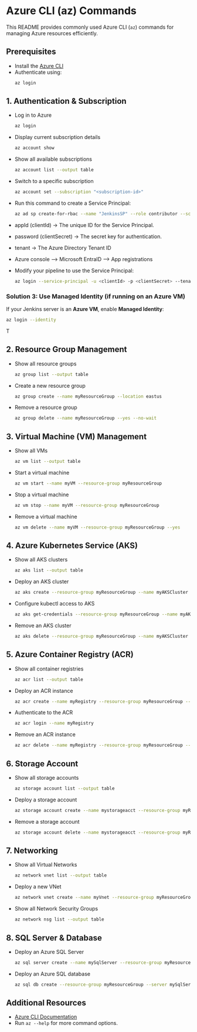 # Azure CLI (az) Commands

This README provides commonly used Azure CLI (`az`) commands for managing Azure resources efficiently.

## Prerequisites
- Install the [Azure CLI](https://learn.microsoft.com/en-us/cli/azure/install-azure-cli)
- Authenticate using:
  ```sh
  az login
  ```

## 1. Authentication & Subscription
- Log in to Azure
  ```sh
  az login
  ```

- Display current subscription details
  ```sh
  az account show
  ```

- Show all available subscriptions
  ```sh
  az account list --output table
  ```

- Switch to a specific subscription
  ```sh
  az account set --subscription "<subscription-id>"
  ```

- Run this command to create a Service Principal:
   ```bash
   az ad sp create-for-rbac --name "JenkinsSP" --role contributor --scopes /subscriptions/<your-subscription-id> 
   ```
 - appId (clientId) → The unique ID for the Service Principal.
 - password (clientSecret) → The secret key for authentication.
 - tenant → The Azure Directory Tenant ID
 - Azure console --> Microsoft EntraID --> App registrations

- Modify your pipeline to use the Service Principal:
   ```bash
   az login --service-principal -u <clientId> -p <clientSecret> --tenant <tenantId>
   ```

### **Solution 3: Use Managed Identity (if running on an Azure VM)**
If your Jenkins server is an **Azure VM**, enable **Managed Identity**:
```bash
az login --identity
```
T

## 2. Resource Group Management
- Show all resource groups
  ```sh
  az group list --output table
  ```

- Create a new resource group
  ```sh
  az group create --name myResourceGroup --location eastus
  ```

- Remove a resource group
  ```sh
  az group delete --name myResourceGroup --yes --no-wait
  ```

## 3. Virtual Machine (VM) Management
- Show all VMs
  ```sh
  az vm list --output table
  ```

- Start a virtual machine
  ```sh
  az vm start --name myVM --resource-group myResourceGroup
  ```

- Stop a virtual machine
  ```sh
  az vm stop --name myVM --resource-group myResourceGroup
  ```

- Remove a virtual machine
  ```sh
  az vm delete --name myVM --resource-group myResourceGroup --yes
  ```

## 4. Azure Kubernetes Service (AKS)
- Show all AKS clusters
  ```sh
  az aks list --output table
  ```

- Deploy an AKS cluster
  ```sh
  az aks create --resource-group myResourceGroup --name myAKSCluster --node-count 2 --generate-ssh-keys
  ```

- Configure kubectl access to AKS
  ```sh
  az aks get-credentials --resource-group myResourceGroup --name myAKSCluster
  ```

- Remove an AKS cluster
  ```sh
  az aks delete --resource-group myResourceGroup --name myAKSCluster --yes --no-wait
  ```

## 5. Azure Container Registry (ACR)
- Show all container registries
  ```sh
  az acr list --output table
  ```

- Deploy an ACR instance
  ```sh
  az acr create --name myRegistry --resource-group myResourceGroup --sku Basic
  ```

- Authenticate to the ACR
  ```sh
  az acr login --name myRegistry
  ```

- Remove an ACR instance
  ```sh
  az acr delete --name myRegistry --resource-group myResourceGroup --yes
  ```

## 6. Storage Account
- Show all storage accounts
  ```sh
  az storage account list --output table
  ```

- Deploy a storage account
  ```sh
  az storage account create --name mystorageacct --resource-group myResourceGroup --sku Standard_LRS
  ```

- Remove a storage account
  ```sh
  az storage account delete --name mystorageacct --resource-group myResourceGroup --yes
  ```

## 7. Networking
- Show all Virtual Networks
  ```sh
  az network vnet list --output table
  ```

- Deploy a new VNet
  ```sh
  az network vnet create --name myVnet --resource-group myResourceGroup --address-prefix 10.0.0.0/16
  ```

- Show all Network Security Groups
  ```sh
  az network nsg list --output table
  ```

## 8. SQL Server & Database
- Deploy an Azure SQL Server
  ```sh
  az sql server create --name mySqlServer --resource-group myResourceGroup --location eastus --admin-user myAdmin --admin-password MyP@ssword123
  ```

- Deploy an Azure SQL database
  ```sh
  az sql db create --resource-group myResourceGroup --server mySqlServer --name myDatabase --service-objective S0
  ```

## Additional Resources
- [Azure CLI Documentation](https://learn.microsoft.com/en-us/cli/azure/)
- Run `az --help` for more command options.

